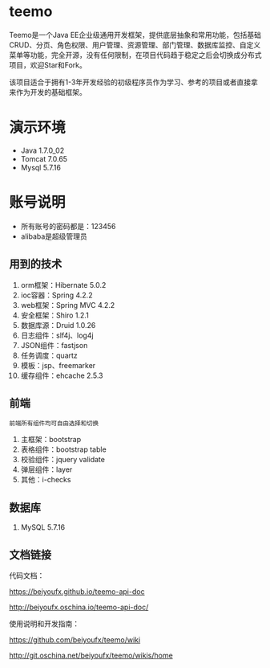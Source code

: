 # teemo
Teemo是一个Java EE企业级通用开发框架，提供底层抽象和常用功能，包括基础CRUD、分页、角色权限、用户管理、资源管理、部门管理、数据库监控、自定义菜单等功能，完全开源，没有任何限制，在项目代码趋于稳定之后会切换成分布式项目，欢迎Star和Fork。

该项目适合于拥有1-3年开发经验的初级程序员作为学习、参考的项目或者直接拿来作为开发的基础框架。

# 演示环境

- Java 1.7.0_02
- Tomcat 7.0.65
- Mysql 5.7.16

# 账号说明

- 所有账号的密码都是：123456
- alibaba是超级管理员

## 用到的技术

1. orm框架：Hibernate 5.0.2
2. ioc容器：Spring 4.2.2
3. web框架：Spring MVC 4.2.2
4. 安全框架：Shiro 1.2.1
5. 数据库源：Druid 1.0.26
6. 日志组件：slf4j、log4j
7. JSON组件：fastjson
8. 任务调度：quartz
9. 模板：jsp、freemarker
10. 缓存组件：ehcache 2.5.3

## 前端

`前端所有组件均可自由选择和切换`

1. 主框架：bootstrap
2. 表格组件：bootstrap table
3. 校验组件：jquery validate
4. 弹层组件：layer
99. 其他：i-checks

## 数据库

1. MySQL 5.7.16

## 文档链接

代码文档：

https://beiyoufx.github.io/teemo-api-doc

http://beiyoufx.oschina.io/teemo-api-doc/

使用说明和开发指南：

https://github.com/beiyoufx/teemo/wiki

http://git.oschina.net/beiyoufx/teemo/wikis/home
